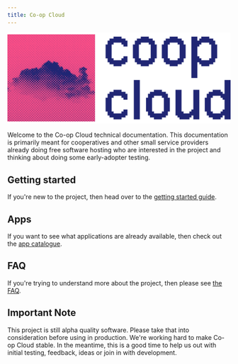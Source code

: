 ```yaml
---
title: Co-op Cloud
---
```


![co-op cloud logo](img/coop_cloud_logo_pink.png)

Welcome to the Co-op Cloud technical documentation. This documentation is primarily meant for cooperatives and other small service providers already doing free software hosting who are interested in the project and thinking about doing some early-adopter testing.

## Getting started

If you're new to the project, then head over to the [getting started guide](/overview/).

## Apps

If you want to see what applications are already available, then check out the [app catalogue](/apps/).

## FAQ

If you're trying to understand more about the project, then please see [the FAQ](/faq/).

## Important Note

This project is still alpha quality software. Please take that into consideration before using in production. We're working hard to make Co-op Cloud stable. In the meantime, this is a good time to help us out with initial testing, feedback, ideas or join in with development.

